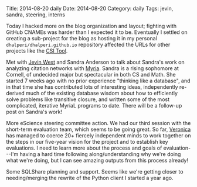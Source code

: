 Title: 2014-08-20 daily
Date: 2014-08-20
Category: daily
Tags: jevin, sandra, steering, interns

Today I hacked more on the blog organization and layout; fighting with GitHub CNAMEs was harder than I expected it to be. Eventually I settled on creating a sub-project for the blog as hosting it in my personal `dhalperi/dhalperi.github.io` repository affected the URLs for other projects like the [CSI Tool](http://dhalperi.github.io/linux-80211n-csitool).

Met with [Jevin West](http://www.jevinwest.org/) and Sandra Anderson to talk about Sandra's work on analyzing citation networks with [Myria](https://demo.myria.cs.washington.edu/queries?max=23223&limit=1). Sandra is a rising sophomore at Cornell, of undecided major but spectacular in both CS and Math. She started 7 weeks ago with no prior experience "thinking like a database", and in that time she has contributed lots of interesting ideas, independently re-derived much of the existing database wisdom about how to efficiently solve problems like transitive closure, and written some of the most complicated, iterative MyriaL programs to date. There will be a follow-up post on Sandra's work!

More eScience steering committee action. We had our third session with the short-term evaluation team, which seems to be going great. So far, [Veronica](http://data2insight.com/about/#the_page) has managed to coerce 20+ fiercely independent minds to work together on the steps in our five-year vision for the project and to establish key evaluations. I need to learn more about the process and goals of evaluation---I'm having a hard time following along/understanding why we're doing what we're doing, but I can see amazing outputs from this process already!

Some SQLShare planning and support. Seems like we're getting closer to needing/merging the rewrite of the Python client I started a year ago.